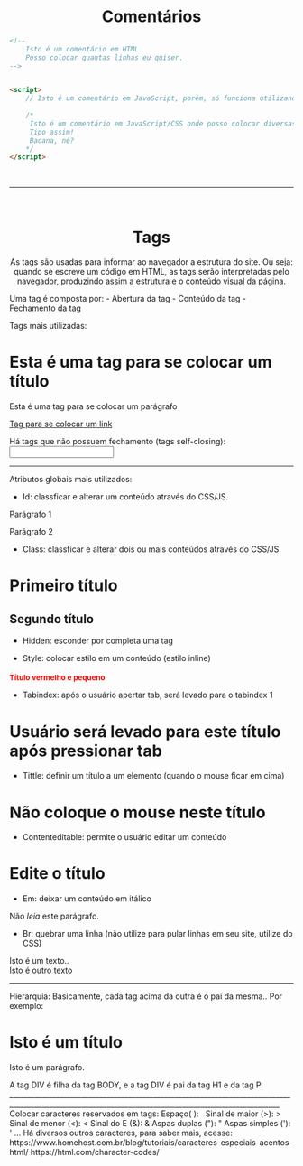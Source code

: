 <span align="center"> 

# Comentários 

</span>

```html
<!-- 
    Isto é um comentário em HTML.
    Posso colocar quantas linhas eu quiser.
-->


<script> 
    // Isto é um comentário em JavaScript, porém, só funciona utilizando uma única linha.
    
    /* 
     Isto é um comentário em JavaScript/CSS onde posso colocar diversas linhas..
     Tipo assim!
     Bacana, né?
    */ 
</script>
```

</br>

_________________________________________________________________________________________________________________
</br>
<span align="center">

# Tags


<p>As tags são usadas para informar ao navegador a estrutura do site. 
Ou seja: quando se escreve um código em HTML, as tags serão interpretadas pelo navegador, 
produzindo assim a estrutura e o conteúdo visual da página. </p>
Uma tag é composta por:
- Abertura da tag
- Conteúdo da tag
- Fechamento da tag

</span>

Tags mais utilizadas: 
<h1> Esta é uma tag para se colocar um título </h1>
<p> Esta é uma tag para se colocar um parágrafo </p>
<a href="www.google.com.br" title="isn't">Tag para se colocar um link</a> 
<!-- Perceba que na TAG tittle foi utilizado aspas simples como string, para o browser interpretar maneira correta, 
    pois o atributo TITLE já possuia as aspas duplas depois do sinal de igual
    Sempre utilize aspas duplas nos atributos.. Title="" -->

Há tags que não possuem fechamento (tags self-closing): 
<input type="">
<img scr="link da imagem / diretório" alt=""> 
_________________________________________________________________________________________________________________________________________________________
Atributos globais mais utilizados: 

- Id: classficar e alterar um conteúdo através do CSS/JS. 
<p id="p1">Parágrafo 1</p>
<p id="p2">Parágrafo 2</p>

- Class: classficar e alterar dois ou mais conteúdos através do CSS/JS.
<h1 class="título1">Primeiro título</h1> 
<h2 class="titulo2">Segundo título</h2>

- Hidden: esconder por completa uma tag
<h1 hidden="true">Este título não irá aparecer pois está com a tag hidden :( </h1>

- Style: colocar estilo em um conteúdo (estilo inline)
<h1 style="color:red; font-size: small; "> Título vermelho e pequeno</h1>

- Tabindex: após o usuário apertar tab, será levado para o tabindex 1
<h1 tabindex="1"> Usuário será levado para este título após pressionar tab</h1>

- Tittle: definir um título a um elemento (quando o mouse ficar em cima)
<h1 title="primeiro título"> Não coloque o mouse neste título</h1>   

- Contenteditable: permite o usuário editar um conteúdo
<h1 contenteditable="true"> Edite o título </h1> 

- Em: deixar um conteúdo em itálico
<p> Não <em>leia</em> este parágrafo.</p>

- Br: quebrar uma linha (não utilize para pular linhas em seu site, utilize do CSS)
<p> Isto é um texto.. <br> Isto é outro texto</p>

_________________________________________________________________________________________________________________________________________________________
Hierarquia: 
Basicamente, cada tag acima da outra é o pai da mesma.. Por exemplo:
<body>
    <div> 
        <h1>Isto é um título</h1>
        <p>Isto é um parágrafo.</p>
    </div>
</body>
A tag DIV é filha da tag BODY, e a tag DIV é pai da tag H1 e da tag P.
_________________________________________________________________________________________________________________________________________________________
Colocar caracteres reservados em tags:
Espaço(  ): &nbsp; 
Sinal de maior (>): &gt; 
Sinal de menor (<): &lt; 
Sinal do E (&): &amp;
Aspas duplas ("): &quot; 
Aspas simples ('): &apos; 
... Há diversos outros caracteres, para saber mais, acesse:
https://www.homehost.com.br/blog/tutoriais/caracteres-especiais-acentos-html/
https://html.com/character-codes/